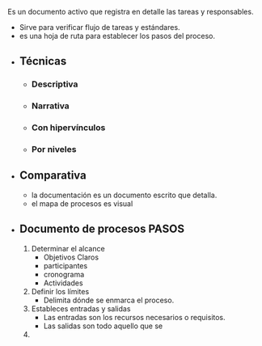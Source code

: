 Es un documento activo que registra en detalle las tareas y responsables.
- Sirve para verificar flujo de tareas y estándares.
- es una hoja de ruta para establecer los pasos del proceso.
- ## Técnicas
	- ### Descriptiva
	- ### Narrativa
	- ### Con hipervínculos
	- ### Por niveles
- ## Comparativa
	- la documentación es un documento escrito que detalla.
	- el mapa de procesos es visual
- ## Documento de procesos PASOS
	1. Determinar el alcance
		- Objetivos Claros
		- participantes
		- cronograma
		- Actividades
	1. Definir los límites
		- Delimita dónde se enmarca el proceso.
	2. Estableces entradas y salidas
		- Las entradas son los recursos necesarios o requisitos.
		- Las salidas son todo aquello que se 
	1. 